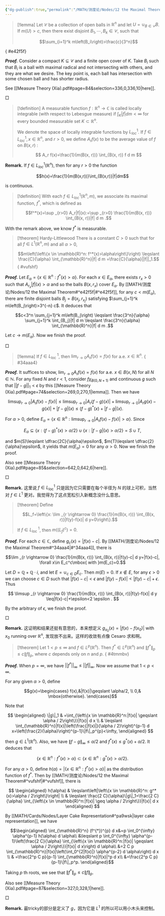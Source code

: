 ```yaml
---
{"dg-publish":true,"permalink":"/MATH/测度论/Nodes/12 the Maximal Theorem/","dgPassFrontmatter":true}
---
```



> [!lemma]
> Let $\mathcal{C}$ be a collection of open balls in $\mathbb{R}^n$ and let $U=\cup_{B \in \mathcal{C}} B$. If $m(U)>c$, then there exist disjoint $B_1, \cdots, B_k \in \mathcal{C}$, such that
> 
> $$\sum_{i=1}^k m\left(B_i\right)>\frac{c}{3^n}$$
>
{ #e42f5f}


**_Proof._**
Consider a compact $K\subseteq \mathcal C$ and a finite open cover of $K$. Take $B_i$ such that $B_i$ is a ball with maximal radical and not intersecting with others, and they are what we desire. The key point is, each ball has intersection with some chosen ball and has shorter radius.

See [[Measure  Theory    (Xia).pdf#page=84&selection=336,0,336,10|here]].
<p align="left">□</p>


> [!definition]
> A measurable function $f: \mathbb{R}^n \rightarrow \mathbb{C}$ is called locally integrable (with respect to Lebesgue measure) if $\int_K|f| d m<\infty$ for every bounded measurable set $K \subset \mathbb{R}^n$. 
> 
> We denote the space of locally integrable functions by $L_{l o c}^1$. If $f \in L_{l o c}^1, x \in \mathbb{R}^n$, and $r>0$, we define $A_r f(x)$ to be the average value of $f$ on $B(x, r)$ :
> 
> $$
> A_r f(x)=\frac{1}{m(B(x, r))} \int_{B(x, r)} f d m
> $$

**Remark.** If $f\in L_{loc}^1(\mathbb{R}^n)$, then for any $r>0$ the function 

$$h(x)=\frac{1}{m(B(x,r))}\int_{B(x,r)}|f|dm$$

is continuous. 

> [!definition]
> With each $f \in L_{l o c}^1\left(\mathbb{R}^n, m\right)$, we associate its maximal function, $f^*$, which is defined as
> 
> $$f^*(x)=\sup _{r>0} A_r|f|(x):=\sup _{r>0} \frac{1}{m(B(x, r))} \int_{B(x, r)}|f| d m .$$

With the remark above, we know $f^*$ is measurable.

> [!theorem] Hardy-Littlewood
> There is a constant $C>0$ such that for all $f \in L^1\left(\mathbb{R}^n, m\right)$ and all $\alpha>0$,
> 
> $$m\left(\left\{x \in \mathbb{R}^n: f^*(x)>\alpha\right\}\right) \leqslant \frac{C}{\alpha} \int_{\mathbb{R}^n}|f| d m =\frac{C}{\alpha}||f||_1.$$
{ #vufshf}


**_Proof._**
Let $E_\alpha=\left\{x \in \mathbb{R}^n: f^*(x)>\alpha\right\}$. For each $x \in E_\alpha$, there exists $r_x>0$ such that $A_{r_x}|f|(x)>\alpha$ and so the balls $B\left(x, r_x\right)$ cover $E_\alpha$. By [[MATH/测度论/Nodes/12 the Maximal Theorem#^e42f5f\|#^e42f5f]], for any $c<m(E_\alpha)$, there are finite disjoint balls $B_j=B\left(x_j, r_{x_j}\right)$ satisfying $\sum_{j=1}^k m\left(B_j\right)>3^{-n} c$. It deduces that

$$c<3^n \sum_{j=1}^k m\left(B_j\right) \leqslant \frac{3^n}{\alpha} \sum_{j=1}^k \int_{B_j}|f| d m \leqslant \frac{3^n}{\alpha} \int_{\mathbb{R}^n}|f| d m .$$


Let $c \rightarrow m\left(E_\alpha\right)$. Now we finish the proof.
<p align="left">□</p>


> [!lemma]
> If $f \in L_{\text {loc }}^1$, then $\lim _{r \rightarrow 0} A_r f(x)=f(x)$ for a.e. $x \in \mathbb{R}^n$.
{ #34aaa4}


**_Proof._**
It suffices to show, $\lim_{r\to 0}A_rf(x)=f(x)$ for a.e. $x\in B(x,N)$ for all $N\in \mathbb{N}$. For any fixed $N$ and $r<1$, consider $f\chi_{B(0,N+1)}$ and continuous $g$ such that $||f-g||_1<\epsilon$ by this [[Measure  Theory    (Xia).pdf#page=74&selection=269,0,270,1|lemma]]. Then we have 

$$\limsup_{r\to 0}|A_rf(x)-f(x)|\leqslant \limsup_{r\to 0}|A_r(f-g)(x)|+\limsup_{r\to 0}|A_rg(x)-g(x)|+|f-g|(x)\leqslant (f-g)^*(x)+|f-g|(x).$$

For $\alpha>0$, define $E_\alpha=\{x\in \mathbb{R}^n:\limsup_{r\to 0}|A_rf(x)-f(x)|>\alpha\}$. Since 

$$E_\alpha\subseteq\{x:(f-g)^*(x)>\alpha/2\}\cup\{x:|f-g|(x)>\alpha/2\}=S\cup T,$$

and $m(S)\leqslant \dfrac{2C}{\alpha}\epsilon$, $m(T)\leqslant \dfrac{2}{\alpha}\epsilon$, it yields that $m(E_\alpha)=0$ for any $\alpha>0$. Now we finish the proof.

Also see [[Measure  Theory    (Xia).pdf#page=85&selection=642,0,642,6|here]]. 
<p align="left">□</p>

**Remark.** 这里说 $f\in L_{\mathrm{loc}}^1$ 只是因为它只需要在每个半径为 $N$ 的球上可积，当然对 $f\in L^1$ 更对。我觉得为了这点宽松引入新概念没什么意思。


> [!theorem]
> Define 
> 
> $$L_f=\left\{x: \lim _{r \rightarrow 0} \frac{1}{m(B(x, r))} \int_{B(x, r)}|f(y)-f(x)| d y=0\right\}.$$
> 
> If $f \in L_{\text {loc }}^1$, then $m\left(\left(L_f\right)^c\right)=0$.

**_Proof._**
For each $c \in \mathbb{C}$, define $g_c(x)=|f(x)-c|$. By [[MATH/测度论/Nodes/12 the Maximal Theorem#^34aaa4\|#^34aaa4]], there is

$$\lim _{r \rightarrow 0} \frac{1}{m(B(x, r))} \int_{B(x, r)}|f(y)-c| d y=|f(x)-c|, \forall x\in E_c^c\mbox{ with }m(E_c)=0.$$

Let $D=\mathbb{Q}+\mathbb{Q}\cdot i$, and let $E=\cup_{c \in D} E_c$. Then $m(E)=0$. If $x \notin E$, for any $\epsilon>0$ we can choose $c \in D$ such that $|f(x)-c|<\epsilon$ and $|f(y)-f(x)|<|f(y)-c|+\epsilon$. Thus

$$
\limsup _{r \rightarrow 0} \frac{1}{m(B(x, r))} \int_{B(x, r)}|f(y)-f(x)| d y \leq|f(x)-c|+\epsilon<2 \epsilon .
$$

By the arbitrary of $\epsilon$, we finish the proof.
<p align="left">□</p>

**Remark.** 这证明和结果还挺有意思的，本来想定义 $g_{x_0}(x)=|f(x)-f(x_0)|$ with $x_0$ running over $\mathbb{R}^n$, 发现放不出来。这样的收敛有点像 Cesaro 求和啊。

> [!theorem]
> Let $1<p \leqslant \infty$ and $f \in L^p\left(\mathbb{R}^n\right)$. Then $f^* \in L^p\left(\mathbb{R}^n\right)$ and $\left\|f^*\right\|_p \leqslant c\|f\|_p$, where $c$ depends only on $n$ and $p$.
{ #4tmmbv}


**_Proof._**
When $p=\infty$, we have $||f^*||_\infty\leqslant ||f||_{\infty}$. Now we assume that $1<p<\infty$.

For any given $\alpha>0$, define 

$$g(x)=\begin{cases}
f(x),&|f(x)|\geqslant \alpha/2, \\
0,& \mbox{otherwise}.
\end{cases}$$

Note that

$$
\begin{aligned}
\|g\|_1 & =\int_{\left\{x \in \mathbb{R}^n:|f(x)| \geqslant \alpha / 2\right\}}|f(x)| d x \\
& \leqslant \int_{\mathbb{R}^n}|f(x)|\left(\frac{|f(x)|}{\alpha / 2}\right)^{p-1} d x=\left(\frac{2}{\alpha}\right)^{p-1}\|f\|_p^{p}<\infty,
\end{aligned}
$$

then $g \in L^1\left(\mathbb{R}^n\right)$. Also, we have $\|f-g\|_{\infty} \leqslant \alpha / 2$ and $f^*(x) \leqslant g^*(x)+{\alpha}/{2}$. It deduces that

$$\left\{x \in \mathbb{R}^n: f^*(x)>\alpha\right\} \subset\left\{x \in \mathbb{R}^n: g^*(x)>\alpha / 2\right\}.$$

For any $\alpha>0$, define $h(\alpha)=\left|\left\{x \in \mathbb{R}^n: f^*(x)>\alpha\right\}\right|$ as the distribution function of $f^*$. Then by [[MATH/测度论/Nodes/12 the Maximal Theorem#^vufshf\|#^vufshf]], there is

$$
\begin{aligned}
h(\alpha) & \leqslant\left|\left\{x \in \mathbb{R}^n: g^*(x)>\alpha / 2\right\}\right| \\
& \leqslant \frac{2 C}{\alpha}\|g\|_1=\frac{2 C}{\alpha} \int_{\left\{x \in \mathbb{R}^n:|f(x)| \geq \alpha / 2\right\}}|f(x)| d x
\end{aligned}
$$

By [[MATH/Cards/Nodes/Layer Cake Representation#^pa9wsk\|layer cake representation]], we have

$$\begin{aligned}
\int_{\mathbb{R}^n} (f^{*})^{p} d x&=p \int_0^{\infty} \alpha^{p-1} h(\alpha) d \alpha\\
&\leqslant p \int_0^{\infty} \alpha^{p-1}\left(\frac{2 C}{\alpha} \int_{\left\{x \in \mathbb{R}^n:|f(x)| \geqslant \alpha / 2\right\}}|f(x)| d x\right) d \alpha\\
&=2 C p \int_{\mathbb{R}^n}|f(x)|\left(\int_0^{2|f(x)|} \alpha^{p-2} d \alpha\right) d x \\
& =\frac{2^p C p}{p-1} \int_{\mathbb{R}^n}|f(x)|^p d x\\
&=\frac{2^p C p}{p-1}\|f\|_p^p.
\end{aligned}$$

Taking $p$ th roots, we see that $\left\|f^*\right\|_p \leq c\|f\|_p$.

Also see [[Measure  Theory    (Xia).pdf#page=87&selection=327,0,328,1|here]].
<p align="left">□</p>

**Remark.** 最tricky的部分是定义了 $g$，因为它是 $L^1$ 的所以可以用小木头来控制。